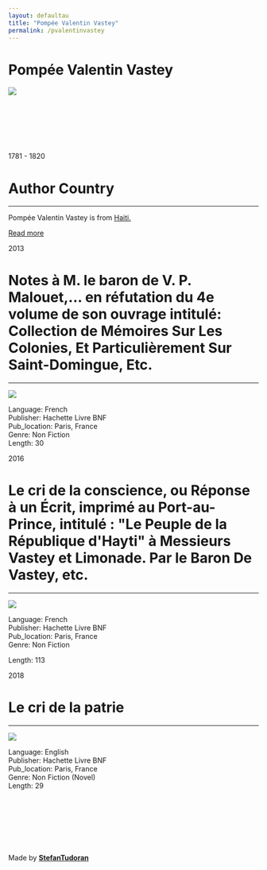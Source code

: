 ```yaml
---
layout: defaultau
title: "Pompée Valentin Vastey"
permalink: /pvalentinvastey
---
```

<!-- partial:index.partial.html -->
<div class="content">
    <h1>Pompée Valentin Vastey</h1>
    <div class="quote">
        <div><img src="https://t4.ftcdn.net/jpg/03/40/12/49/360_F_340124934_bz3pQTLrdFpH92ekknuaTHy8JuXgG7fi.jpg" class="logo"></div>
    </div>
    <div class="timeline">
        <div style="padding-bottom:100px;"></div>
        <div class="block">
            <div class="date right"><p class="right"> 1781 - 1820 </p></div>
            <div class="dot"></div>
            <div class="left first">
            <div class="author_country">
                <h1>Author Country</h1><hr>
          <div class="aclocation">  <p> Pompée Valentin Vastey is from <a href="http://localhost:4000/5"> Haiti.</a></p></div>
              <div class="acreadmore">  <a href="https://en.wikipedia.org/wiki/Pomp%C3%A9e_Valentin_Vastey" target="_blank">Read more</a></div>
            </div>
            </div>
        </div>
        <div class="block">
            <div class="date left"><p class="left">2013</p></div>
            <div class="dot"></div>
            <div class="right">
                <h1>Notes à M. le baron de V. P. Malouet,... en réfutation du 4e volume de son ouvrage intitulé: Collection de Mémoires Sur Les Colonies, Et Particulièrement Sur Saint-Domingue, Etc.</h1><hr>
                <p><img src="https://static.fnac-static.com/multimedia/Images/FR/NR/6f/0c/99/10030191/1540-1/tsp20220817062658/Notes-a-M-le-baron-de-V-P-Malouet-en-refutation-du-4e-volume-de-son-ouvrage-intitule.jpg"></p>
                <p>
                Language: French<br/>
                Publisher: Hachette Livre BNF<br/>
                Pub_location: Paris, France<br/>
                Genre: Non Fiction<br/>
                Length: 30</p>
            </div>
        </div>
        <div class="block">
            <div class="date right"><p class="right">2016</p></div>
            <div class="dot"></div>
            <div class="left hide">
                <h1>Le cri de la conscience, ou Réponse à un Écrit, imprimé au Port-au-Prince, intitulé : "Le Peuple de la République d'Hayti" à Messieurs Vastey et Limonade. Par le Baron De Vastey, etc.</h1><hr>
                <p><img src="https://books.google.dm/books/content?id=6etEvgAACAAJ&printsec=frontcover&img=1&zoom=1&imgtk=AFLRE71uiO9gw7LGYZHyWXC__2M2alzxWHneBYXAcLoezD6KxX0QkqviOVNq9CeYOf5KTLb0MRFP-G-EvQmy6fPQNb52p3LAaHJz99a9agwaegu8iX8Ehk0_yXsnsJHCb_b3aOoxVGqf"></p>
                <p>Language: French<br/>
                Publisher: Hachette Livre BNF<br/>
                Pub_location: Paris, France<br/>
                Genre: Non Fiction<br/></p>
                Length: 113</p>
            </div>
        </div>
        <div class="block">
            <div class="date left"><p class="left">2018</p></div>
            <div class="dot"></div>
            <div class="right hide">
                <h1>Le cri de la patrie</h1><hr>
                <p><img src="https://images-na.ssl-images-amazon.com/images/I/715Hcx8SnJL.jpg"></p>
                <p>Language: English<br/>
                Publisher: Hachette Livre BNF<br/>
                Pub_location: Paris, France<br/>
                Genre: Non Fiction (Novel)<br/>
                Length: 29</p>
            </div>
        </div>
        <div style="padding-bottom:100px;"></div>
    </div>
    <div id="footer">
        <p id="copyright">Made by&nbsp;<strong><a href="https://www.linkedin.com/in/nicolae-stefan-tudoran-b02291127/" target="_blank">StefanTudoran</a></strong></p>
    </div>
</div>
<!-- partial -->
  <script src='https://cdnjs.cloudflare.com/ajax/libs/jquery/3.1.1/jquery.min.js'></script><script  src="assets/js/authorscript.js"></script>
